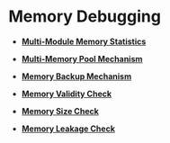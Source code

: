 # Memory Debugging<a name="EN-US_TOPIC_0312244434"></a>

-   **[Multi-Module Memory Statistics](multi-module-memory-statistics.md)**  

-   **[Multi-Memory Pool Mechanism](multi-memory-pool-mechanism.md)**  

-   **[Memory Backup Mechanism](memory-backup-mechanism.md)**  

-   **[Memory Validity Check](memory-validity-check.md)**  

-   **[Memory Size Check](memory-size-check.md)**  

-   **[Memory Leakage Check](memory-leakage-check.md)**  


